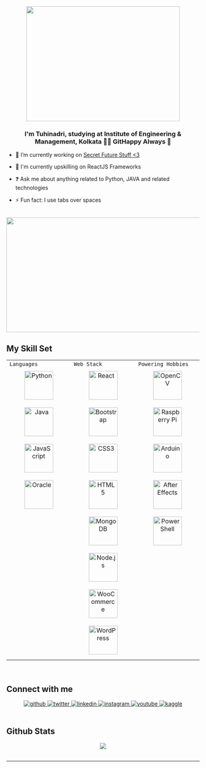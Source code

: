 <div align="center">
<img src="https://i.pinimg.com/originals/5b/54/39/5b543923641d0ef1df257706e19ee255.gif" align="center" width="400" height="300" />
</div>  

### <div align="center">I'm Tuhinadri, studying at Institute of Engineering & Management, Kolkata 👨‍💻 GitHappy Always 🚀</div>  
  

- 🔭 I’m currently working on [Secret Future Stuff <3](#)  
  

- 🌱 I'm currently upskilling on ReactJS Frameworks  
  

- ❓ Ask me about anything related to Python, JAVA and related technologies  
  

- ⚡ Fun fact: I use tabs over spaces  
  

<br/>  

<div align="center">
<img src="https://s6.gifyu.com/images/5OcF.gif" align="center" width="1280" height="300" />
</div>  

## My Skill Set  
<table><tr><td valign="top" width="33%">
  <code>Languages</code>  
<div align="center">
<img style="margin: 10px" src="https://profilinator.rishav.dev/skills-assets/python-original.svg" alt="Python" height="75" />  
<img style="margin: 10px" src="https://profilinator.rishav.dev/skills-assets/java-original-wordmark.svg" alt="Java" height="75" />
<img style="margin: 10px" src="https://profilinator.rishav.dev/skills-assets/javascript-original.svg" alt="JavaScript" height="75" />  
<img style="margin: 10px" src="https://profilinator.rishav.dev/skills-assets/oracle-original.svg" alt="Oracle" height="75" />  
</div>

</td><td valign="top" width="33%">
  <code>Web Stack</code>
<div align="center">  
<img style="margin: 10px" src="https://profilinator.rishav.dev/skills-assets/react-original-wordmark.svg" alt="React" height="75" />  
<img style="margin: 10px" src="https://profilinator.rishav.dev/skills-assets/bootstrap-plain.svg" alt="Bootstrap" height="75" />  
<img style="margin: 10px" src="https://profilinator.rishav.dev/skills-assets/css3-original-wordmark.svg" alt="CSS3" height="75" />  
<img style="margin: 10px" src="https://profilinator.rishav.dev/skills-assets/html5-original-wordmark.svg" alt="HTML5" height="75" />  
<img style="margin: 10px" src="https://profilinator.rishav.dev/skills-assets/mongodb-original-wordmark.svg" alt="MongoDB" height="75" />  
<img style="margin: 10px" src="https://profilinator.rishav.dev/skills-assets/nodejs-original-wordmark.svg" alt="Node.js" height="75" />
<img style="margin: 10px" src="https://profilinator.rishav.dev/skills-assets/woocommerce.png" alt="WooCommerce" height="75" />   
<img style="margin: 10px" src="https://profilinator.rishav.dev/skills-assets/wordpress.png" alt="WordPress" height="75" />  
</div>


</td><td valign="top" width="33%">
  <code>Powering Hobbies</code>
<div align="center">   
<img style="margin: 10px" src="https://profilinator.rishav.dev/skills-assets/opencv-icon.svg" alt="OpenCV" height="75" />  
<img style="margin: 10px" src="https://profilinator.rishav.dev/skills-assets/raspberrypi.png" alt="Raspberry Pi" height="75" />  
<img style="margin: 10px" src="https://profilinator.rishav.dev/skills-assets/arduino.png" alt="Arduino" height="75" />    
<img style="margin: 10px" src="https://profilinator.rishav.dev/skills-assets/aftereffects.png" alt="After Effects" height="75" />  
<img style="margin: 10px" src="https://profilinator.rishav.dev/skills-assets/powershell.png" alt="PowerShell" height="75" />  
</div>


</td></tr></table>  

<br/>  


## Connect with me  
<div align="center">
<a href="https://github.com/tuhiniris" target="_blank">
<img src=https://img.shields.io/badge/github-%2324292e.svg?&style=for-the-badge&logo=github&logoColor=white alt=github style="margin-bottom: 5px;" />
</a>
<a href="https://twitter.com/tuhehero" target="_blank">
<img src=https://img.shields.io/badge/twitter-%2300acee.svg?&style=for-the-badge&logo=twitter&logoColor=white alt=twitter style="margin-bottom: 5px;" />
</a>
<a href="https://www.linkedin.com/in/tuhinadri-banerjee-4a03ab1b4/" target="_blank">
<img src=https://img.shields.io/badge/linkedin-%231E77B5.svg?&style=for-the-badge&logo=linkedin&logoColor=white alt=linkedin style="margin-bottom: 5px;" />
</a>
<a href="https://instagram.com/tuhiniris" target="_blank">
<img src=https://img.shields.io/badge/instagram-%23000000.svg?&style=for-the-badge&logo=instagram&logoColor=white alt=instagram style="margin-bottom: 5px;" />
</a>
<a href="https://www.youtube.com/channel/UCRshVlyBiPJuT_lyr_-IOjg" target="_blank">
<img src=https://img.shields.io/badge/youtube-%23EE4831.svg?&style=for-the-badge&logo=youtube&logoColor=white alt=youtube style="margin-bottom: 5px;" />
</a>
<a href="https://www.kaggle.com/tuhinadribanerjee" target="_blank">
<img src=https://img.shields.io/badge/kaggle-%2344BAE8.svg?&style=for-the-badge&logo=kaggle&logoColor=white alt=kaggle style="margin-bottom: 5px;" />
</a>  
</div>  
  

<br/>  


## Github Stats  
<div align="center"><img src="https://github-readme-stats.vercel.app/api?username=tuhiniris&show_icons=true&count_private=true&hide_border=true" align="center" /></div>  

<br/>  


----
